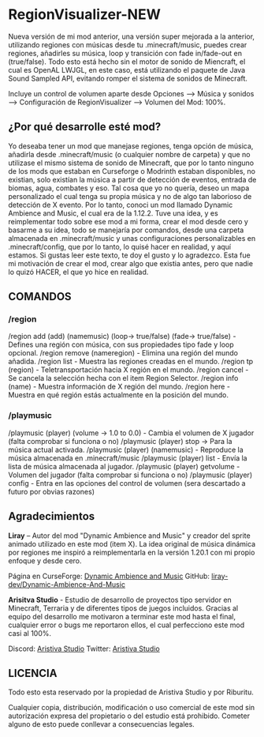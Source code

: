 # RegionVisualizer-NEW
Nueva versión de mi mod anterior, una versión super mejorada a la anterior, utilizando regiones con músicas desde tu .minecraft/music, puedes crear regiones, añadirles su música, loop y transición con fade in/fade-out en (true/false). Todo esto está hecho sin el motor de sonido de Miencraft, el cual es OpenAL LWJGL, en este caso, está utilizando el paquete de Java Sound Sampled API, evitando romper el sistema de sonidos de Minecraft.

Incluye un control de volumen aparte desde Opciones --> Música y sonidos --> Configuración de RegionVisualizer --> Volumen del Mod: 100%.

## ¿Por qué desarrolle esté mod?
Yo deseaba tener un mod que manejase regiones, tenga opción de música, añadirla desde .minecraft/music (o cualquier nombre de carpeta) y que no utilizase el mismo sistema de sonido de Minecraft, que por lo tanto ninguno de los mods que estaban en Curseforge o Modrinth estaban disponibles, no existian, solo existían la música a partir de detección de eventos, entrada de biomas, agua, combates y eso. Tal cosa que yo no quería, deseo un mapa personalizado el cual tenga su propia música y no de algo tan laborioso de detección de X evento. Por lo tanto, conoci un mod llamado Dynamic Ambience and Music, el cual era de la 1.12.2. Tuve una idea, y es reimplementar todo sobre ese mod a mi forma, crear el mod desde cero y basarme a su idea, todo se manejaría por comandos, desde una carpeta almacenada en .minecraft/music y unas configuraciones personalizables en .minecraft/config, que por lo tanto, lo quisé hacer en realidad, y aquí estamos. Si gustas leer este texto, te doy el gusto y lo agradezco. Esta fue mi motivación de crear el mod, crear algo que existia antes, pero que nadie lo quizó HACER, el que yo hice en realidad.

## COMANDOS

### /region
/region add (add) (namemusic) (loop-> true/false) (fade-> true/false) - Defines una región con música, con sus propiedades tipo fade y loop opcional.
/region remove (nameregion) - Elimina una región del mundo añadida.
/region list - Muestra las regiones creadas en el mundo.
/region tp (region) - Teletransportación hacia X región en el mundo.
/region cancel - Se cancela la selección hecha con el item Region Selector.
/region info (name) - Muestra información de X región del mundo.
/region here - Muestra en qué región estás actualmente en la posición del mundo.

### /playmusic
/playmusic (player) (volume -> 1.0 to 0.0) - Cambia el volumen de X jugador (falta comprobar si funciona o no)
/playmusic (player) stop -> Para la música actual activada.
/playmusic (player) (namemusic) - Reproduce la música almacenada en .minecraft/music
/playmusic (player) list - Envía la lista de música almacenada al jugador.
/playmusic (player) getvolume - Volumen del jugador (falta comprobar si funciona o no)
/playmusic (player) config - Entra en las opciones del control de volumen (sera descartado a futuro por obvias razones)

## Agradecimientos
**Liray** – Autor del mod "Dynamic Ambience and Music" y creador del sprite animado utilizado en este mod (item X).
La idea original de música dinámica por regiones me inspiró a reimplementarla en la versión 1.20.1 con mi propio enfoque y desde cero.

Página en CurseForge: [Dynamic Ambience and Music](https://www.curseforge.com/minecraft/mc-mods/dynamic-ambience-and-music)
GitHub: [liray-dev/Dynamic-Ambience-And-Music](https://github.com/liray-dev/Dynamic-Ambience-And-Music/tree/master)

**Arisitva Studio** - Estudio de desarrollo de proyectos tipo servidor en Minecraft, Terraria y de diferentes tipos de juegos incluidos.
Gracias al equipo del desarrollo me motivaron a terminar este mod hasta el final, cualquier error o bugs me reportaron ellos, el cual perfecciono este mod casi al 100%. 

Discord: [Aristiva Studio](https://discord.gg/u9pq3raUXe)
Twitter: [Aristiva Studio](https://x.com/aristivastudio)

## LICENCIA
Todo esto esta reservado por la propiedad de Aristiva Studio y por Riburitu.

Cualquier copia, distribución, modificación o uso comercial de este mod sin autorización expresa del propietario o del estudio está prohibido. Cometer alguno de esto puede conllevar a consecuencias legales.


